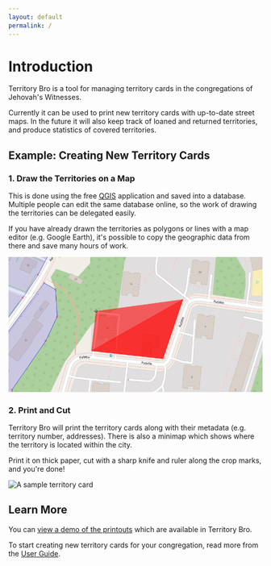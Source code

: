 ```yaml
---
layout: default
permalink: /
---
```


# Introduction

Territory Bro is a tool for managing territory cards in the congregations of Jehovah's Witnesses.

Currently it can be used to print new territory cards with up-to-date street maps. In the future it will also keep track of loaned and returned territories, and produce statistics of covered territories.


## Example: Creating New Territory Cards

### 1. Draw the Territories on a Map

This is done using the free [QGIS](https://www.qgis.org/) application and saved into a database. Multiple people can edit the same database online, so the work of drawing the territories can be delegated easily.

If you have already drawn the territories as polygons or lines with a map editor (e.g. Google Earth), it's possible to copy the geographic data from there and save many hours of work.

![Drawing territory areas with QGIS](/examples/drawing.png)

### 2. Print and Cut

Territory Bro will print the territory cards along with their metadata (e.g. territory number, addresses). There is also a minimap which shows where the territory is located within the city.

Print it on thick paper, cut with a sharp knife and ruler along the crop marks, and you're done!

![A sample territory card](/examples/card.jpg)


## Learn More

You can [view a demo of the printouts](https://beta.territorybro.com/congregation/demo/printouts) which are available in Territory Bro.

To start creating new territory cards for your congregation, read more from the [User Guide](/guide/).
